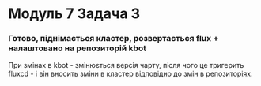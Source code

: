 # Модуль 7 Задача 3
### Готово, піднімається кластер, розвертається flux + налаштовано на репозиторій kbot 
При змінах в kbot - змінюється версія чарту, після чого це тригерить fluxcd - і він вносить зміни в кластер відповідно до змін в репозиторіях. 
